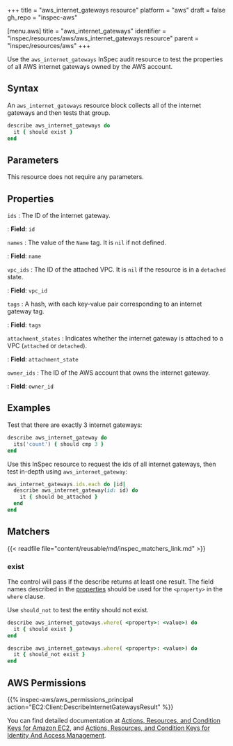+++
title = "aws_internet_gateways resource"
platform = "aws"
draft = false
gh_repo = "inspec-aws"

[menu.aws]
title = "aws_internet_gateways"
identifier = "inspec/resources/aws/aws_internet_gateways resource"
parent = "inspec/resources/aws"
+++

Use the `aws_internet_gateways` InSpec audit resource to test the properties of all AWS internet gateways owned by the AWS account.

## Syntax

An `aws_internet_gateways` resource block collects all of the internet gateways and then tests that group.

```ruby
describe aws_internet_gateways do
  it { should exist }
end 
```

## Parameters

This resource does not require any parameters.

## Properties

`ids`
: The ID of the internet gateway.

: **Field**: `id`

`names`
: The value of the `Name` tag. It is `nil` if not defined.

: **Field**: `name`

`vpc_ids`
: The ID of the attached VPC. It is `nil` if the resource is in a `detached` state.

: **Field**: `vpc_id`

`tags`
: A hash, with each key-value pair corresponding to an internet gateway tag.

: **Field**: `tags`

`attachment_states`
: Indicates whether the internet gateway is attached to a VPC (`attached` or `detached`).

: **Field**: `attachment_state`

`owner_ids`
: The ID of the AWS account that owns the internet gateway.

: **Field**: `owner_id`

## Examples

Test that there are exactly 3 internet gateways:

```ruby
describe aws_internet_gateway do
  its('count') { should cmp 3 }
end
```

Use this InSpec resource to request the ids of all internet gateways, then test in-depth using `aws_internet_gateway`:

```ruby
aws_internet_gateways.ids.each do |id|
  describe aws_internet_gateway(id: id) do
    it { should be_attached }
  end
end
```

## Matchers

{{< readfile file="content/reusable/md/inspec_matchers_link.md" >}}

### exist

The control will pass if the describe returns at least one result.
The field names described in the [properties](#properties) should be used for the `<property>` in the `where` clause.

Use `should_not` to test the entity should not exist.

```ruby
describe aws_internet_gateways.where( <property>: <value>) do
  it { should exist }
end
```

```ruby
describe aws_internet_gateways.where( <property>: <value>) do
  it { should_not exist }
end
```

## AWS Permissions

{{% inspec-aws/aws_permissions_principal action="EC2:Client:DescribeInternetGatewaysResult" %}}

You can find detailed documentation at [Actions, Resources, and Condition Keys for Amazon EC2](https://docs.aws.amazon.com/IAM/latest/UserGuide/list_amazonec2.html), and [Actions, Resources, and Condition Keys for Identity And Access Management](https://docs.aws.amazon.com/IAM/latest/UserGuide/list_identityandaccessmanagement.html).
